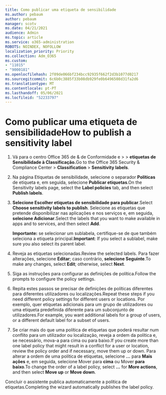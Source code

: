 ```yaml
---
title: Como publicar uma etiqueta de sensibilidade
ms.author: pebaum
author: pebaum
manager: scotv
ms.date: 04/21/2021
audience: Admin
ms.topic: article
ms.service: o365-administration
ROBOTS: NOINDEX, NOFOLLOW
localization_priority: Priority
ms.collection: Adm_O365
ms.custom:
- "11015"
- "9000181"
ms.openlocfilehash: 2f09de066bf234bcc92935f662f2d3b1077d0217
ms.sourcegitcommit: 6c6b0c3885f33b08db929fe0b6496508d31fa2d6
ms.translationtype: MT
ms.contentlocale: pt-PT
ms.lasthandoff: 05/06/2021
ms.locfileid: "52233797"
---
```

# <a name="how-to-publish-a-sensitivity-label"></a><span data-ttu-id="6bcfa-102">Como publicar uma etiqueta de sensibilidade</span><span class="sxs-lookup"><span data-stu-id="6bcfa-102">How to publish a sensitivity label</span></span>

1. <span data-ttu-id="6bcfa-103">Vá para o centro Office 365 de & de Conformidade e >  >  **etiquetas de Sensibilidade à Classificação.**</span><span class="sxs-lookup"><span data-stu-id="6bcfa-103">Go to the Office 365 Security & Compliance Center > **Classification** > **Sensitivity labels**.</span></span>

1. <span data-ttu-id="6bcfa-104">Na página Etiquetas de sensibilidade, selecione o separador **Políticas** de etiqueta e, em seguida, selecione **Publicar etiquetas**.</span><span class="sxs-lookup"><span data-stu-id="6bcfa-104">On the Sensitivity labels page, select the **Label policies** tab, and then select **Publish labels**.</span></span>

1. <span data-ttu-id="6bcfa-105">**Selecione Escolher etiquetas de sensibilidade para publicar**.</span><span class="sxs-lookup"><span data-stu-id="6bcfa-105">Select **Choose sensitivity labels to publish**.</span></span> <span data-ttu-id="6bcfa-106">Selecione as etiquetas que pretende disponibilizar nas aplicações e nos serviços e, em seguida, **selecione Adicionar**.</span><span class="sxs-lookup"><span data-stu-id="6bcfa-106">Select the labels that you want to make available in apps and to services, and then select **Add**.</span></span>

    <span data-ttu-id="6bcfa-107">**Importante:** se selecionar um sublabela, certifique-se de que também seleciona a etiqueta principal.</span><span class="sxs-lookup"><span data-stu-id="6bcfa-107">**Important**: If you select a sublabel, make sure you also select its parent label.</span></span>

1. <span data-ttu-id="6bcfa-108">Reveja as etiquetas selecionadas.</span><span class="sxs-lookup"><span data-stu-id="6bcfa-108">Review the selected labels.</span></span> <span data-ttu-id="6bcfa-109">Para fazer alterações, selecione **Editar**; caso contrário, **selecione Seguinte**.</span><span class="sxs-lookup"><span data-stu-id="6bcfa-109">To make any changes, select **Edit**; otherwise, select **Next**.</span></span>

1. <span data-ttu-id="6bcfa-110">Siga as instruções para configurar as definições de política.</span><span class="sxs-lookup"><span data-stu-id="6bcfa-110">Follow the prompts to configure the policy settings.</span></span>

1. <span data-ttu-id="6bcfa-111">Repita estes passos se precisar de definições de políticas diferentes para diferentes utilizadores ou localizações.</span><span class="sxs-lookup"><span data-stu-id="6bcfa-111">Repeat these steps if you need different policy settings for different users or locations.</span></span> <span data-ttu-id="6bcfa-112">Por exemplo, quer etiquetas adicionais para um grupo de utilizadores ou uma etiqueta predefinida diferente para um subconjunto de utilizadores.</span><span class="sxs-lookup"><span data-stu-id="6bcfa-112">For example, you want additional labels for a group of users, or a different default label for a subset of users.</span></span>

1. <span data-ttu-id="6bcfa-113">Se criar mais do que uma política de etiquetas que poderá resultar num conflito para um utilizador ou localização, reveja a ordem da política e, se necessário, mova-a para cima ou para baixo.</span><span class="sxs-lookup"><span data-stu-id="6bcfa-113">If you create more than one label policy that might result in a conflict for a user or location, review the policy order and if necessary, move them up or down.</span></span> <span data-ttu-id="6bcfa-114">Para alterar a ordem de uma política de etiquetas, selecione **...** para **Mais ações** e, em seguida, selecione Mover para **cima** ou Mover **para baixo**.</span><span class="sxs-lookup"><span data-stu-id="6bcfa-114">To change the order of a label policy, select **...** for **More actions**, and then select **Move up** or **Move down**.</span></span>

<span data-ttu-id="6bcfa-115">Concluir o assistente publica automaticamente a política de etiquetas.</span><span class="sxs-lookup"><span data-stu-id="6bcfa-115">Completing the wizard automatically publishes the label policy.</span></span>